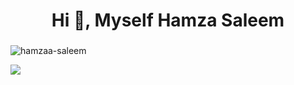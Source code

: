 
<h1 align="center">Hi 👋, Myself Hamza Saleem</h1>
<h3 align="center"></h3>

<p align="left"> <img src="https://komarev.com/ghpvc/?username=hamzaa-saleem&label=Profile%20views&color=0e75b6&style=flat" alt="hamzaa-saleem" /> </p>

<img src="https://github-readme-stats.vercel.app/api?username=hamzaa-saleem&show_icons=true&theme=buefy">

